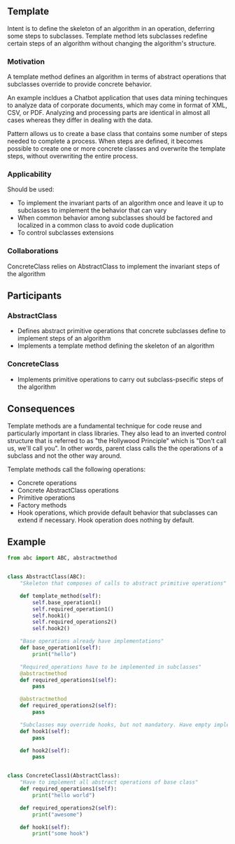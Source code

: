 ## Template

Intent is to define the skeleton of an algorithm in an operation, deferring some steps to subclasses. Template method lets subclasses redefine certain steps of an algorithm without changing the algorithm's structure.

### Motivation

A template method defines an algorithm in terms of abstract operations that subclasses override to provide concrete behavior.

An example incldues a Chatbot application that uses data mining techinques to analyze data of corporate documents, which may come in format of XML, CSV, or PDF. Analyzing and processing parts are identical in almost all cases whereas they differ in dealing with the data.

Pattern allows us to create a base class that contains some number of steps needed to complete a process. When steps are defined, it becomes possible to create one or more concrete classes and overwrite the template steps, without overwriting the entire process.

### Applicability

Should be used:

- To implement the invariant parts of an algorithm once and leave it up to subclasses to implement the behavior that can vary
- When common behavior among subclasses should be factored and localized in a common class to avoid code duplication
- To control subclasses extensions

### Collaborations

ConcreteClass relies on AbstractClass to implement the invariant steps of the algorithm

## Participants

### AbstractClass

- Defines abstract primitive operations that concrete subclasses define to implement steps of an algorithm
- Implements a template method defining the skeleton of an algorithm

### ConcreteClass

- Implements primitive operations to carry out subclass-psecific steps of the algorithm

## Consequences

Template methods are a fundamental technique for code reuse and particularly important in class libraries. They also lead to an inverted control structure that is referred to as "the Hollywood Principle" which is "Don't call us, we'll call you". In other words, parent class calls the the operations of a subclass and not the other way around.

Template methods call the following operations:

- Concrete operations
- Concrete AbstractClass operations
- Primitive operations
- Factory methods
- Hook operations, which provide default behavior that subclasses can extend if necessary. Hook operation does nothing by default.

## Example

```py
from abc import ABC, abstractmethod


class AbstractClass(ABC):
    "Skeleton that composes of calls to abstract primitive operations"

    def template_method(self):
        self.base_operation1()
        self.required_operation1()
        self.hook1()
        self.required_operations2()
        self.hook2()

    "Base operations already have implementations"
    def base_operation1(self):
        print("hello")

    "Required_operations have to be implemented in subclasses"
    @abstractmethod
    def required_operations1(self):
        pass

    @abstractmethod
    def required_operations2(self):
        pass

    "Subclasses may override hooks, but not mandatory. Have empty implementation"
    def hook1(self):
        pass

    def hook2(self):
        pass


class ConcreteClass1(AbstractClass):
    "Have to implement all abstract operations of base class"
    def required_operations1(self):
        print("hello world")

    def required_operations2(self):
        print("awesome")

    def hook1(self):
        print("some hook")
```
